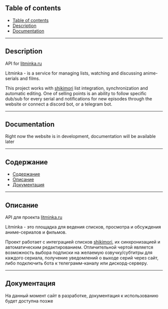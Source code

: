 ## Table of contents

-   [Table of contents](#tableofcontents)
-   [Description](#description)
-   [Documentation](#documentation)

---

## Description

API for [litminka.ru](litminka.ru)

Litminka - is a service for managing lists, watching and discussing anime-serials and films.

This project works with [shikimori](shikimori.one) list integration, synchronization and automatic editing. One of selling points is an ability to follow specific dub/sub for every serial and notifications for new episodes through the website or connect a discord bot, or a telegram bot.

---

## Documentation

Right now the website is in development, documentation will be available later

---

## Содержание

-   [Содержание](#содержание)
-   [Описание](#описание)
-   [Документация](#документация)

---

## Описание

API для проекта [litminka.ru](litminka.ru)

Litminka - это площадка для ведения списков, просмотра и обсуждения аниме-сериалов и фильмов.

Проект работает с интеграцией списков [shikimori](shikimori.one), их синхронизацией и автоматическим редактированием. Отличительной чертой является возможность выбора подписки на желаемую озвучку/субтитры для каждого сериала, получение уведомлений о выходе серий через сайт, либо подключить бота к телеграмм-каналу или дискорд-серверу.

---

## Документация

На данный момент сайт в разработке, документация к использованию будет доступна позже
